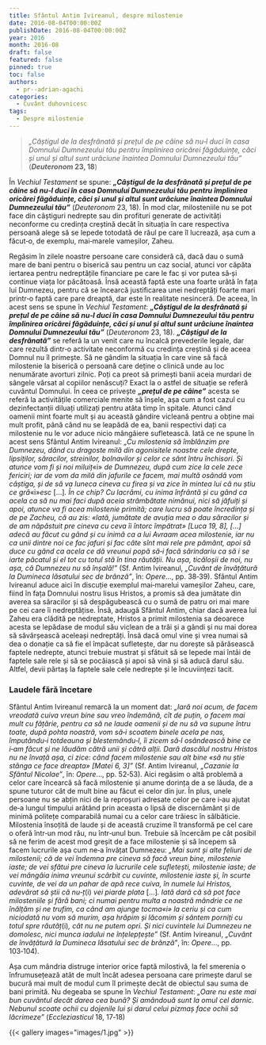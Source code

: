 ```yaml
---
title: Sfântul Antim Ivireanul, despre milostenie   
date: 2016-08-04T00:00:00Z
publishDate: 2016-08-04T00:00:00Z
year: 2016
month: 2016-08
draft: false
featured: false
pinned: true
toc: false
authors:
  - pr--adrian-agachi
categories:
  - Cuvânt duhovnicesc
tags:
  - Despre milostenie
---
```

> _„Câștigul de la desfrânată și prețul de pe câine să nu‑l duci în casa Domnului Dumnezeului tău pentru împlinirea oricărei făgăduințe, căci și unul și altul sunt urâciune înaintea Domnului Dumnezeului tău”_ (**_Deuteronom_ 23, 18**)

În _Vechiul Testament_ se spune: ***„Câștigul de la desfrânată și prețul de pe câine să nu‑l duci în casa Domnului Dumnezeului tău pentru împlinirea oricărei făgăduințe, căci și unul și altul sunt urâciune înaintea Domnului Dumnezeului tău”*** (_Deuteronom_ 23, 18). În mod clar, milosteniile nu se pot face din câștiguri nedrepte sau din profituri generate de activități neconforme cu credința creștină decât în situația în care respectiva persoană alege să se lepede totodată de răul pe care îl lucrează, așa cum a făcut‑o, de exemplu, mai‑marele vameșilor, Zaheu.

Regăsim în zilele noastre persoane care consideră că, dacă dau o sumă mare de bani pentru o biserică sau pentru un caz social, atunci vor căpăta iertarea pentru nedreptățile financiare pe care le fac și vor putea să‑și continue viața lor păcătoasă. Însă această faptă este una foarte urâtă în fața lui Dumnezeu, pentru că se încearcă justificarea unei nedreptăți foarte mari printr‑o faptă care pare dreaptă, dar este în realitate nesinceră. De aceea, în acest sens se spune în _Vechiul Testament_: ***„Câștigul de la desfrânată și prețul de pe câine să nu‑l duci în casa Domnului Dumnezeului tău pentru împlinirea oricărei făgăduințe, căci și unul și altul sunt urâciune înaintea Domnului Dumnezeului tău”*** (_Deuteronom_ 23, 18). ***„Câștigul de la desfrânată”*** se referă la un venit care nu încalcă prevederile legale, dar care rezultă dintr‑o activitate neconformă cu credința creștină și de aceea Domnul nu îl primește. Să ne gândim la situația în care vine să facă milostenie la biserică o persoană care deține o clinică unde au loc nenumărate avorturi zilnic. Poți ca preot să primești banii aceia murdari de sângele vărsat al copiilor nenăscuți? Exact la o astfel de situație se referă cuvântul Domnului. În ceea ce privește ***„prețul de pe câine”*** acesta se referă la activitățile comerciale menite să înșele, așa cum a fost cazul cu dezinfectanții diluați utilizați pentru atâta timp în spitale. Atunci când oamenii mint foarte mult și au această gândire vicleană pentru a obține mai mult profit, până când nu se leapădă de ea, banii respectivi dați ca milostenie nu le vor aduce nicio mângâiere sufletească. Iată ce ne spune în acest sens Sfântul Antim Ivireanul: _„Cu milostenia să îmblânzim pre Dumnezeu, dând cu dragoste milă din agonisitele noastre cele drepte, lipsiților, săracilor, streinilor, bolnavilor și celor ce sânt întru închisori. Și atunce vom fi și noi miluiț_«i» _de Dumnezeu, după cum zice la cele zece fericiri; iar de vom da milă din jafurile ce facem, mai multă osândă vom câștiga, și de să va luneca cineva cu firea și va zice în mintea lui că nu știu ce gră_«i»_esc_ […]_. În ce chip? Cu lacrămi, cu inima înfrântă și cu gând ca acela ca să nu mai faci după aceia strâmbătate nimănui, nici să jăfuiți și apoi, atunce va fi acea milostenie primită; care lucru să poate încredința și de pe Zacheu, că au zis: «Iată, jumătate de avuția mea o dau săracilor și de am năpăstuit pre cineva cu ceva îi întorc împătrat» [_Luca_ 19, 8], […] adecă au făcut cu gând și cu inimă ca a lui Avraam acea milostenie, iar nu ca unii dintre noi ce fac jafuri și fac câte sînt mai rele pre pământ, apoi să duce cu gând ca acela ce dă vreunui popă să‑i facă sărindariu ca să i se iarte păcatul și el tot cu totul stă în tina răutății. Nu așa, ticăloșii de noi, nu așa, că Dumnezeu nu să înșală!”_ (Sf. Antim Ivireanul, _„Cuvânt de învățătură la Dumineca lăsatului sec de brânză”_, în: _Opere_…, pp. 38‑39). Sfântul Antim Ivireanul aduce aici în discuție exemplul mai‑marelui vameșilor Zaheu, care, fiind în fața Domnului nostru Iisus Hristos, a promis să dea jumătate din averea sa săracilor și să despăgubească cu o sumă de patru ori mai mare pe cei care îi nedreptățise. Însă, adaugă Sfântul Antim, chiar dacă averea lui Zaheu era clădită pe nedreptate, Hristos a primit milostenia sa deoarece acesta se lepădase de modul său viclean de a trăi și a gândi și nu mai dorea să săvârșească aceleași nedreptăți. Însă dacă omul vine și vrea numai să dea o donație ca să fie el împăcat sufletește, dar nu dorește să părăsească faptele nedrepte, atunci trebuie mustrat și sfătuit să se lepede mai întâi de faptele sale rele și să se pocăiască și apoi să vină și să aducă darul său. Altfel, devii părtaș la faptele sale cele nedrepte și le încuviințezi tacit.

### Laudele fără încetare

Sfântul Antim Ivireanul remarcă la un moment dat: _„Iară noi acum, de facem vreodată cuiva vreun bine sau vreo îndemână, cît de puțin, o facem mai mult cu fățărie, pentru ca să ne laude oamenii și de nu să va supune întru toate, după pohta noastră, vom să‑i scoatem binele acela pe nas, împutându‑i totdeauna și blestemându‑l, îi zicem să‑l osândească bine ce i‑am făcut și ne lăudăm cătră unii și cătră alții. Dară dascălul nostru Hristos nu ne învață așa, ci zice: când facem milostenie sau alt bine «să nu știe stânga ce face dreapta» [_Matei_ 6, 3]”_ (Sf. Antim Ivireanul, _„Cazanie la Sfântul Nicolae”_, în: _Opere_…, pp. 52‑53). Aici regăsim o altă problemă a celor care încearcă să facă milostenie și anume dorința de a se lăuda, de a spune tuturor cât de mult bine au făcut ei celor din jur. În plus, unele persoane nu se abțin nici de la reproșuri adresate celor pe care i‑au ajutat de‑a lungul timpului arătând prin aceasta o lipsă de discernământ și de minimă politețe comparabilă numai cu a celor care trăiesc în sălbăticie. Milostenia însoțită de laude și de această cruzime îl transformă pe cel care o oferă într‑un mod rău, nu într‑unul bun. Trebuie să încercăm pe cât posibil să ne ferim de acest mod greșit de a face milostenie și să începem să facem lucrurile așa cum ne‑a învățat Dumnezeu: _„Mai sunt și alte feliuri de milostenii; că de vei îndemna pre cineva să facă vreun bine, milostenie iaste; de vei sfătui pre cineva la lucrurile cele sufletești, milostenie iaste; de vei mângâia inima vreunui scârbit cu cuvinte, milostenie iaste și, în scurte cuvinte, de vei da un pahar de apă rece cuiva, în numele lui Hristos, adevărat să știi că nu‑ț_(i) _vei piarde plata_ […]_. Iată dară că să pot face milosteniile și fără bani; ci numai pentru multa a noastră mândrie ce ne înălțăm și ne trufim, ca când am ajunge tocma«i» la ceriu și ca cum niciodată nu vom să murim, așa hrăpim și lăcomim și sântem porniți cu totul spre răutăț_(i)_, cât nu ne putem opri. Și nici cuvintele lui Dumnezeu ne domolesc, nici munca iadului ne înțelepțește”_ (Sf. Antim Ivireanul, _„Cuvânt de învățătură la Dumineca lăsatului sec de brânză”_, în: _Opere_…, pp. 103‑104).

Așa cum mândria distruge interior orice faptă milostivă, la fel smerenia o înfrumusețează atât de mult încât adesea persoana care primește darul se bucură mai mult de modul cum îl primește decât de obiectul sau suma de bani primită. Nu degeaba se spune în _Vechiul Testament_: _„Oare nu este mai bun cuvântul decât darea cea bună? Și amândouă sunt la omul cel darnic. Nebunul scoate ochii cu dojenile lui și darul celui pizmaș face ochii să lăcrimeze”_ (_Eccleziasticul_ 18, 17‑18)

{{< gallery images="images/1.jpg" >}}